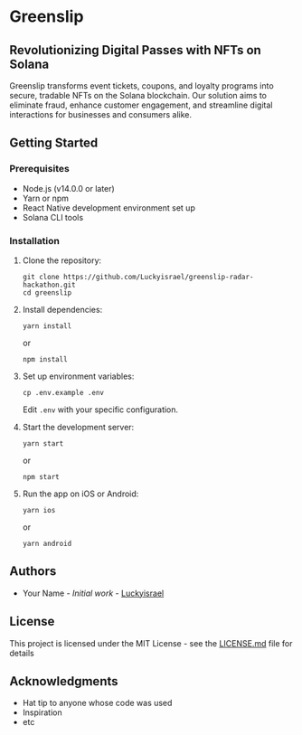 # Greenslip

## Revolutionizing Digital Passes with NFTs on Solana

Greenslip transforms event tickets, coupons, and loyalty programs into secure, tradable NFTs on the Solana blockchain. Our solution aims to eliminate fraud, enhance customer engagement, and streamline digital interactions for businesses and consumers alike.

## Getting Started

### Prerequisites

- Node.js (v14.0.0 or later)
- Yarn or npm
- React Native development environment set up
- Solana CLI tools

### Installation

1. Clone the repository:
   ```
   git clone https://github.com/Luckyisrael/greenslip-radar-hackathon.git
   cd greenslip
   ```

2. Install dependencies:
   ```
   yarn install
   ```
   or
   ```
   npm install
   ```

3. Set up environment variables:
   ```
   cp .env.example .env
   ```
   Edit `.env` with your specific configuration.

4. Start the development server:
   ```
   yarn start
   ```
   or
   ```
   npm start
   ```

5. Run the app on iOS or Android:
   ```
   yarn ios
   ```
   or
   ```
   yarn android
   ```

## Authors

- Your Name - *Initial work* - [Luckyisrael](https://github.com/Luckyisrael)

## License

This project is licensed under the MIT License - see the [LICENSE.md](LICENSE.md) file for details

## Acknowledgments

- Hat tip to anyone whose code was used
- Inspiration
- etc